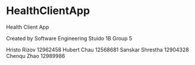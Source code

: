 # HealthClientApp
Health Client App 

Created by Software Engineering Stuido 1B Group 5

Hristo Rizov      12962458
Hubert Chau       12568681
Sanskar Shrestha  12904328
Chenqu Zhao       12989986

